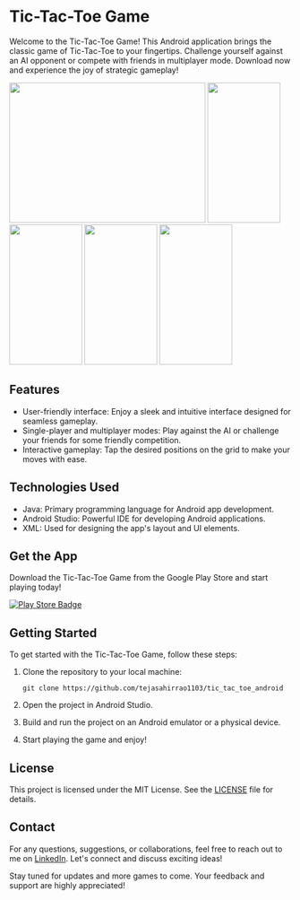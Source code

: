 # Tic-Tac-Toe Game

Welcome to the Tic-Tac-Toe Game! This Android application brings the classic game of Tic-Tac-Toe to your fingertips. Challenge yourself against an AI opponent or compete with friends in multiplayer mode. Download now and experience the joy of strategic gameplay!


<img src="https://play-lh.googleusercontent.com/BCjFmGQIaw30SaUg221TGM7z_-crmGhGmsBWzEVyqZLvpUSeXPOIzOIeUxNAZiGwP7fy=w5120-h2880-rw" width="350" height="250">  <img src="https://play-lh.googleusercontent.com/qwXjijwfOv-sdWn6EHpef9GMDpLFKnAAM-G8rY_Xn08_Z8AcruERqTmcY18LOYsFDmnh=w5120-h2880-rw" width="130" height="250">  <img src="https://play-lh.googleusercontent.com/Lfs6erXvih9iZNFopf92dMX8pPgw-F2TnD7_4TECcTRLGjEM1uFRtGqV3OCCEePt6Q=w5120-h2880-rw" width="130" height="250">  <img src="https://play-lh.googleusercontent.com/0QbkiqIN9PCoSUmgHJY7wz_WridHGBWGoLPQfINI7Xg_Jyi5rBBMayDkyCzy57My59c=w5120-h2880-rw" width="130" height="250">  <img src="https://play-lh.googleusercontent.com/vcJZUd5zUtMO46ifyGu81dutwxBElzbmtOStmxKCLEJk8_SvS3VTC1lkMWwkoXsmsR0=w5120-h2880-rw" width="130" height="250">

## Features

- User-friendly interface: Enjoy a sleek and intuitive interface designed for seamless gameplay.
- Single-player and multiplayer modes: Play against the AI or challenge your friends for some friendly competition.
- Interactive gameplay: Tap the desired positions on the grid to make your moves with ease.

## Technologies Used

- Java: Primary programming language for Android app development.
- Android Studio: Powerful IDE for developing Android applications.
- XML: Used for designing the app's layout and UI elements.

## Get the App

Download the Tic-Tac-Toe Game from the Google Play Store and start playing today!

[![Play Store Badge](https://lh3.googleusercontent.com/SnctPmTxZhH89s1b5GMoyhmujcqSVA8p_y9RZw6LCPGAQPCjxZBhJc0Dhbzy0P3lKrGd496VV3Z5nw8youku1PStLQ8xnbl13fO1Y70eJyiRZZRZaA=s0)](https://play.google.com/store/apps/details?id=com.tejraj.oxgame)

## Getting Started

To get started with the Tic-Tac-Toe Game, follow these steps:

1. Clone the repository to your local machine:

    ```
    git clone https://github.com/tejasahirrao1103/tic_tac_toe_android
    ```

2. Open the project in Android Studio.

3. Build and run the project on an Android emulator or a physical device.

4. Start playing the game and enjoy!


## License

This project is licensed under the MIT License. See the [LICENSE](LICENSE) file for details.

## Contact

For any questions, suggestions, or collaborations, feel free to reach out to me on [LinkedIn](https://www.linkedin.com/in/tejasahirrao1103/). Let's connect and discuss exciting ideas!

Stay tuned for updates and more games to come. Your feedback and support are highly appreciated!
